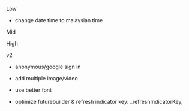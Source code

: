 Low
- change date time to malaysian time
<!-- - add reauthenthicate method for change email & password -->

Mid

High

v2
<!-- - add tags  -->
<!-- - add category  -->
<!-- - add desc -->
<!-- - add bookmark -->
<!-- - add comment -->
<!-- - make user name required -->
<!-- - add user bio -->

<!-- - rework frontpage -->
<!-- - rework news view -->
<!-- - add explore page (search, split news by category) -->

- anonymous/google sign in
- add multiple image/video
- use better font

- optimize futurebuilder & refresh indicator key: _refreshIndicatorKey,